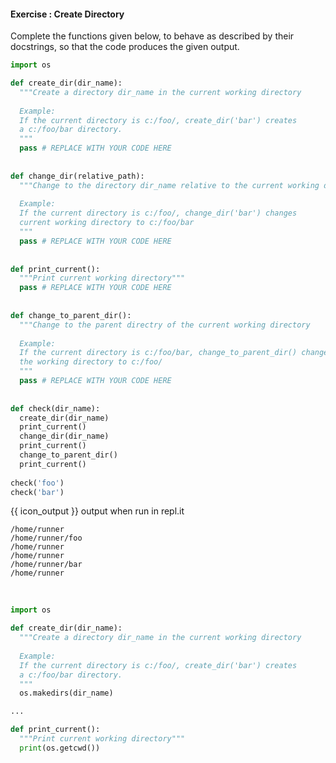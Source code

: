 #### Exercise : Create Directory

Complete the functions given below, to behave as described by their docstrings, so that the code produces the given output. 

```python
import os

def create_dir(dir_name):
  """Create a directory dir_name in the current working directory
  
  Example:
  If the current directory is c:/foo/, create_dir('bar') creates 
  a c:/foo/bar directory.
  """
  pass # REPLACE WITH YOUR CODE HERE
  
  
def change_dir(relative_path):
  """Change to the directory dir_name relative to the current working directory
  
  Example:
  If the current directory is c:/foo/, change_dir('bar') changes 
  current working directory to c:/foo/bar
  """
  pass # REPLACE WITH YOUR CODE HERE
  
  
def print_current():
  """Print current working directory"""
  pass # REPLACE WITH YOUR CODE HERE 
  
  
def change_to_parent_dir():
  """Change to the parent directry of the current working directory
  
  Example:
  If the current directory is c:/foo/bar, change_to_parent_dir() changes 
  the working directory to c:/foo/
  """
  pass # REPLACE WITH YOUR CODE HERE
  
  
def check(dir_name):
  create_dir(dir_name)
  print_current()
  change_dir(dir_name)
  print_current()
  change_to_parent_dir()
  print_current()
  
check('foo')
check('bar')

```

{{ icon_output }} output when run in repl.it

```
/home/runner
/home/runner/foo
/home/runner
/home/runner
/home/runner/bar
/home/runner
```
  


<panel type="seamless" header="%%:fas-battery-quarter: Partial solution%%">

```python
import os

def create_dir(dir_name):
  """Create a directory dir_name in the current working directory
  
  Example:
  If the current directory is c:/foo/, create_dir('bar') creates 
  a c:/foo/bar directory.
  """
  os.makedirs(dir_name)

...

def print_current():
  """Print current working directory"""
  print(os.getcwd())
```

</panel>